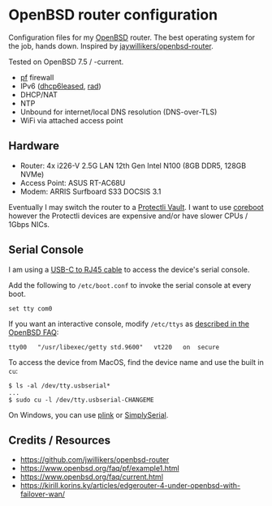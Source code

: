 # OpenBSD router configuration

Configuration files for my [OpenBSD](https://www.openbsd.org) router.  The best operating system for the job, hands down.  Inspired by [jaywillikers/openbsd-router](https://github.com/jwillikers/openbsd-router).

Tested on OpenBSD 7.5 / -current.

 - [pf](https://www.openbsd.org/faq/pf/) firewall
 - IPv6 ([dhcp6leased](https://man.openbsd.org/dhcp6leased.8), [rad](https://man.openbsd.org/rad.8))
 - DHCP/NAT
 - NTP
 - Unbound for internet/local DNS resolution (DNS-over-TLS)
 - WiFi via attached access point

## Hardware

 - Router: 4x i226-V 2.5G LAN 12th Gen Intel N100 (8GB DDR5, 128GB NVMe)
 - Access Point: ASUS RT-AC68U
 - Modem: ARRIS Surfboard S33 DOCSIS 3.1

Eventually I may switch the router to a [Protectli Vault](https://protectli.com/).  I want to use [coreboot](https://www.coreboot.org/) however the Protectli devices are expensive and/or have slower CPUs / 1Gbps NICs.

## Serial Console

I am using a [USB-C to RJ45 cable](https://www.amazon.com/dp/B08F7VY86M) to access the device's serial console.

Add the following to `/etc/boot.conf` to invoke the serial console at every boot.
```
set tty com0
```

If you want an interactive console, modify `/etc/ttys` as [described in the OpenBSD FAQ](https://www.openbsd.org/faq/faq7.html#SerCon):

```
tty00	"/usr/libexec/getty std.9600"	vt220 	on  secure
```

To access the device from MacOS, find the device name and use the built in `cu`:

```
$ ls -al /dev/tty.usbserial*
...
$ sudo cu -l /dev/tty.usbserial-CHANGEME
```

On Windows, you can use [plink](https://www.chiark.greenend.org.uk/~sgtatham/putty/latest.html) or [SimplySerial](https://github.com/fasteddy516/SimplySerial).

## Credits / Resources

 - https://github.com/jwillikers/openbsd-router
 - https://www.openbsd.org/faq/pf/example1.html
 - https://www.openbsd.org/faq/current.html
 - https://kirill.korins.ky/articles/edgerouter-4-under-openbsd-with-failover-wan/

